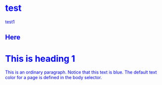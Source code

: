 # test
test1
<h2>Here</h2>
<!DOCTYPE html>
<html>
<head>
<style>
body {
    color: blue;
}

h1 {
    color: green;
}
</style>
</head>
<body>

<h1>This is heading 1</h1>
<p>This is an ordinary paragraph. Notice that this text is blue. The default text color for a page is defined in the body selector.</p>

</body>
</html>
